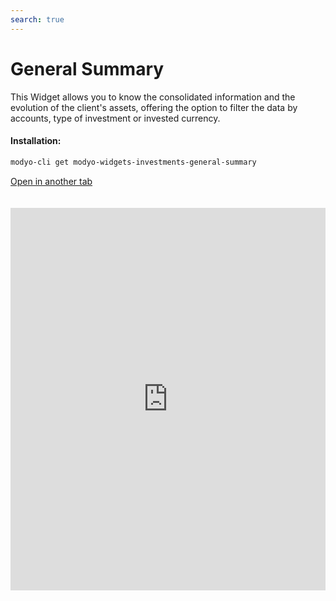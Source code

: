 ```yaml
---
search: true
---
```


# General Summary

This Widget allows you to know the consolidated information and the evolution of the client's assets, offering the option to filter the data by accounts, type of investment or invested currency.

#### Installation:

```bash
modyo-cli get modyo-widgets-investments-general-summary
```

[Open in another tab](https://widgets.modyo.com/inversiones/resumen-general)

 <iframe id="widgetFrame" src="https://widgets.modyo.com/inversiones/resumen-general" width="100%"  frameBorder="0"  style="min-height:612px;overflow:auto;margin-top:20px;"/> 

| Feature          | Description                                                                                                                                                                                                                               |
|------------------------|-------------------------------------------------------------------------------------------------------------------------------------------------------------------------------------------------------------------------------------------|
| Consolidated Heritage | Displays the consolidated information of the customer's total wealth at the end of the previous day. Delivers a summary of the assets invested by the customer, viewing accounts, products and the currency in which the transaction is performed. |
| Monthly Evolution      | It presents the initial and end of the selected month, along with the movements of the month (contributions, bailouts, patrimonial changes).                                                                                                  |
| Annual Evolution        | It shows a comparison between the evolution of equity in the current year to date (YTD) and the evolution of investment during the previous year (from the beginning to end of the year).                                                     |
